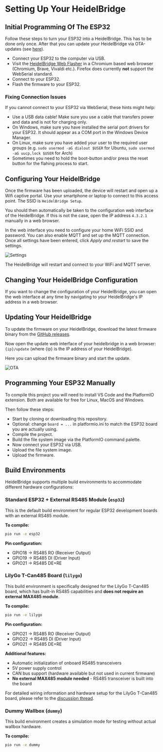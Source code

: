 # Setting Up Your HeidelBridge

## Initial Programming Of The ESP32

Follow these steps to turn your ESP32 into a HeidelBridge. This has to be done only once. After that you can update your HeidelBridge via OTA-updates (see [here](#updating-your-heidelbridge)).

- Connect your ESP32 to the computer via USB.
- Visit the [HeidelBridge Web Flasher](https://borisbrock.github.io/HeidelBridge/) in a Chromium based web browser (Chromium, Brave, Vivaldi etc.). Firefox does currently **not** support the WebSerial standard.
- Connect to your ESP32.
- Flash the firmware to your ESP32.

### Fixing Connection Issues

If you cannot connect to your ESP32 via WebSerial, these hints might help:
- Use a USB data cable! Make sure you use a cable that transfers power and data and is not for charging only.
- On Windows, make sure you have installed the serial port drivers for your ESP32. It should appear as a COM port in the Windows Device Manager.
- On Linux, make sure you have added your user to the required user groups (e.g. `sudo usermod -aG dialout $USER` for Ubuntu, `sudo usermod -aG uucp,lock $USER` for Arch)
- Sometimes you need to hold the boot-button and/or press the reset button for the flahing process to start.

## Configuring Your HeidelBridge

Once the firmware has been uploaded, the device will restart and open up a Wifi captive portal. Use your smartphone or laptop to connect to this access point. The SSID is `HeidelBridge Setup`.

You should then automatically be taken to the configuration web interface of the HeidelBridge. If this is not the case, open the IP address `4.3.2.1` manually in a web browser.

In the web interface you need to configure your home WiFi SSID and password. You can also enable MQTT and set up the MQTT connection. Once all settings have been entered, click *Apply and restart* to save the settings.

![Settings](/docs/img/Screenshot_Settings.png)

The HeidelBridge will restart and connect to your WiFi and MQTT server.

## Changing Your HeidelBridge Configuration

If you want to change the configuration of your HeidelBridge, you can open the web interface at any time by navigating to your HeidelBridge's IP address in a web browser.

## Updating Your HeidelBridge

To update the firmware on your HeidelBridge, download the latest firmware binary from the [GitHub releases](https://github.com/BorisBrock/HeidelBridge/releases).

Now open the update web interface of your heidelbridge in a web browser: `{ip}/update` (where {ip} is the IP address of your HeidelBridge).

Here you can upload the firmware binary and start the update.

![OTA](/docs/img/Screenshot_OTA.png)

## Programming Your ESP32 Manually

To compile this project you will need to install VS Code and the PlatformIO extension. Both are available for free for Linux, MacOS and Windows.

Then follow these steps:

- Start by cloning or downloading this repository.
- Optional: change `board = ...` in platformio.ini to match the ESP32 board you are actually using.
- Compile the project.
- Build the file system image via the PlatformIO command palette.
- Now connect your ESP32 via USB.
- Upload the file system image.
- Upload the firmware.


## Build Environments

HeidelBridge supports multiple build environments to accommodate different hardware configurations:

### Standard ESP32 + External RS485 Module (`esp32`)
This is the default build environment for regular ESP32 development boards with an external RS485 module.

**To compile:**
```bash
pio run -e esp32
```

**Pin configuration:**
- GPIO18 → RS485 RO (Receiver Output)
- GPIO19 → RS485 DI (Driver Input)  
- GPIO21 → RS485 DE+RE

### LilyGo T-Can485 Board (`lilygo`)
This build environment is specifically designed for the LilyGo T-Can485 board, which has built-in RS485 capabilities and **does not require an external MAX485 module**.

**To compile:**
```bash
pio run -e lilygo
```

**Pin configuration:**
- GPIO21 → RS485 RO (Receiver Output)
- GPIO22 → RS485 DI (Driver Input)
- GPIO21 → RS485 DE+RE

**Additional features:**
- Automatic initialization of onboard RS485 transceivers
- 5V power supply control
- CAN bus support (hardware available but not used in current firmware)
- **No external MAX485 module needed** - RS485 transceiver is built into the board

For detailed wiring information and hardware setup for the LilyGo T-Can485 board, please refer to the [discussion thread](https://github.com/BorisBrock/HeidelBridge/discussions/4).

### Dummy Wallbox (`dummy`)
This build environment creates a simulation mode for testing without actual wallbox hardware.

**To compile:**
```bash
pio run -e dummy
```